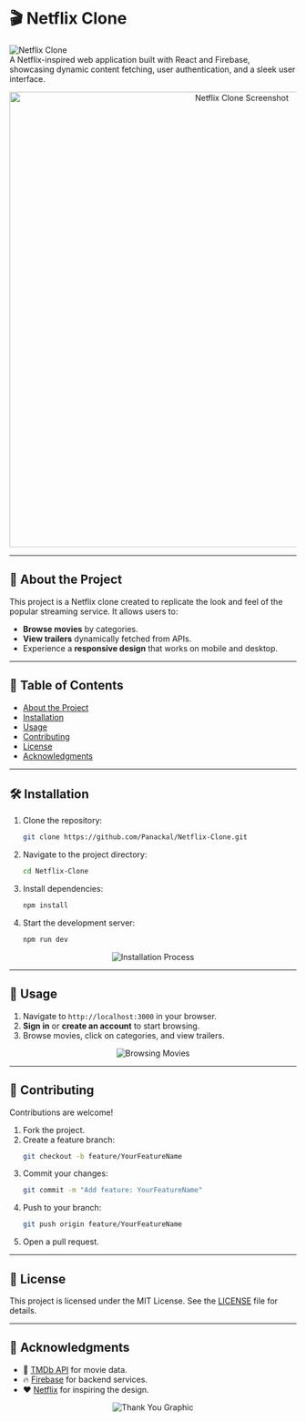 # 🎬 Netflix Clone  

![Netflix Clone](https://img.shields.io/badge/project-netflix--clone-red)  
A Netflix-inspired web application built with React and Firebase, showcasing dynamic content fetching, user authentication, and a sleek user interface.  

<p align="center">
  <img src="[https://user-images.githubusercontent.com/placeholder-image.jpg](https://github.com/Panackal/Netflix-Clone/blob/main/Screenshot%202024-12-06%20205130.png)" alt="Netflix Clone Screenshot" width="800">
</p>  

---

## 🚀 About the Project  

This project is a Netflix clone created to replicate the look and feel of the popular streaming service. It allows users to:  
- **Browse movies** by categories.  
- **View trailers** dynamically fetched from APIs.  
- Experience a **responsive design** that works on mobile and desktop.  

---

## 📖 Table of Contents  
- [About the Project](#about-the-project)  
- [Installation](#installation)  
- [Usage](#usage)  
- [Contributing](#contributing)  
- [License](#license)  
- [Acknowledgments](#acknowledgments)  

---

## 🛠️ Installation  

1. Clone the repository:  
   ```bash  
   git clone https://github.com/Panackal/Netflix-Clone.git  
   ```  

2. Navigate to the project directory:  
   ```bash  
   cd Netflix-Clone  
   ```  

3. Install dependencies:  
   ```bash  
   npm install  
   ```  

4. Start the development server:  
   ```bash  
   npm run dev  
   ```  

<p align="center">
  <img src="https://user-images.githubusercontent.com/placeholder-installation.gif" alt="Installation Process">
</p>  

---

## 🚀 Usage  

1. Navigate to `http://localhost:3000` in your browser.  
2. **Sign in** or **create an account** to start browsing.  
3. Browse movies, click on categories, and view trailers.  

<p align="center">
  <img src="https://user-images.githubusercontent.com/placeholder-movie-browser.gif" alt="Browsing Movies">
</p>  

---

## 🤝 Contributing  

Contributions are welcome!  

1. Fork the project.  
2. Create a feature branch:  
   ```bash  
   git checkout -b feature/YourFeatureName  
   ```  
3. Commit your changes:  
   ```bash  
   git commit -m "Add feature: YourFeatureName"  
   ```  
4. Push to your branch:  
   ```bash  
   git push origin feature/YourFeatureName  
   ```  
5. Open a pull request.  

---

## 📜 License  

This project is licensed under the MIT License. See the [LICENSE](LICENSE) file for details.  

---

## 🙏 Acknowledgments  

- 🎥 [TMDb API](https://www.themoviedb.org/documentation/api) for movie data.  
- 🔥 [Firebase](https://firebase.google.com/) for backend services.  
- ❤️ [Netflix](https://www.netflix.com/) for inspiring the design.  

<p align="center">
  <img src="https://user-images.githubusercontent.com/placeholder-thank-you.png" alt="Thank You Graphic">
</p>
